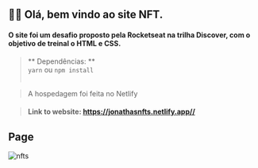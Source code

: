 ## 👋👋 Olá, bem vindo ao site NFT.

#### O site foi um desafio proposto pela Rocketseat na trilha Discover, com o objetivo de treinal o HTML e CSS.
 
   > ** Dependências: ** <br/>
    `yarn` ou `npm install`
    <br/>
    <br/>

> A hospedagem foi feita no Netlify<br/>
  
> #### Link to website: <https://jonathasnfts.netlify.app//>

## Page
![nfts](https://user-images.githubusercontent.com/58302084/153866747-5410dcb4-a395-48fe-bd58-7acbec57f1c5.gif)
<br/>

